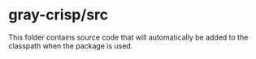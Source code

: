 # gray-crisp/src

This folder contains source code that will automatically be added to the classpath when
the package is used.

